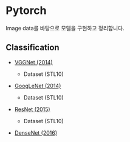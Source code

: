 # Pytorch

Image data를 바탕으로 모델을 구현하고 정리합니다. 


## Classification 
+ [VGGNet (2014)](https://arxiv.org/pdf/1409.1556.pdf)
  + Dataset (STL10)
  
+ [GoogLeNet (2014)](https://arxiv.org/abs/1409.4842)
  + Dataset (STL10)

+ [ResNet (2015)](https://arxiv.org/abs/1512.03385)
  + Dataset (STL10)

+ [DenseNet (2016)](https://arxiv.org/abs/1608.06993)
